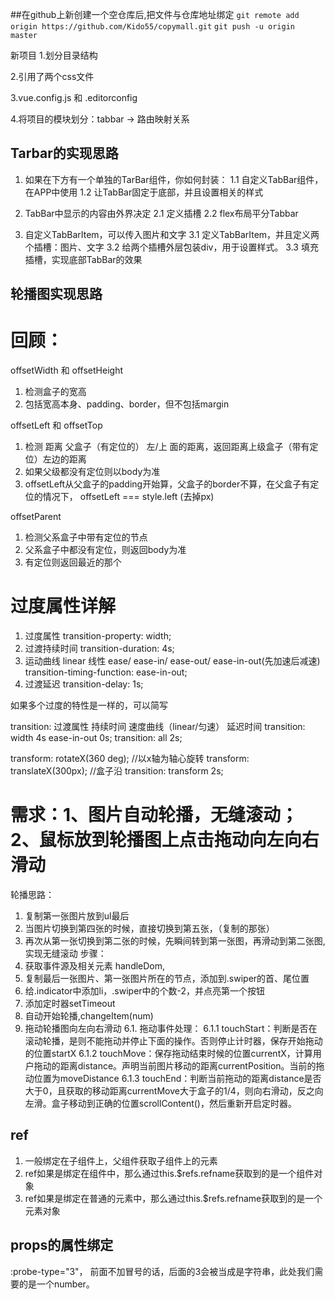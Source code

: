 ##在github上新创建一个空仓库后,把文件与仓库地址绑定
```git remote add origin https://github.com/Kido55/copymall.git```
```git push -u origin master```

新项目
1.划分目录结构

2.引用了两个css文件

3.vue.config.js 和 .editorconfig

4.将项目的模块划分：tabbar -> 路由映射关系





## Tarbar的实现思路

1. 如果在下方有一个单独的TarBar组件，你如何封装：
  1.1 自定义TabBar组件，在APP中使用
  1.2 让TabBar固定于底部，并且设置相关的样式
  
2. TabBar中显示的内容由外界决定
  2.1 定义插槽    <slot></slot>
  2.2 flex布局平分Tabbar

3. 自定义TabBarItem，可以传入图片和文字
  3.1 定义TabBarItem，并且定义两个插槽：图片、文字
  3.2 给两个插槽外层包装div，用于设置样式。
  3.3 填充插槽，实现底部TabBar的效果


## 轮播图实现思路

# 回顾：
offsetWidth 和 offsetHeight
1. 检测盒子的宽高
2. 包括宽高本身、padding、border，但不包括margin

offsetLeft 和 offsetTop
1. 检测 距离 父盒子（有定位的） 左/上 面的距离，返回距离上级盒子（带有定位）左边的距离
2. 如果父级都没有定位则以body为准
3. offsetLeft从父盒子的padding开始算，父盒子的border不算，在父盒子有定位的情况下，
  offsetLeft === style.left (去掉px)

offsetParent
1. 检测父系盒子中带有定位的节点
2. 父系盒子中都没有定位，则返回body为准
3. 有定位则返回最近的那个

# 过度属性详解
1. 过度属性
  transition-property: width;
2. 过渡持续时间
  transition-duration: 4s;
3. 运动曲线
  linear 线性   ease/ ease-in/ ease-out/ ease-in-out(先加速后减速)
  transition-timing-function: ease-in-out;
4. 过渡延迟
  transition-delay: 1s;
  
如果多个过度的特性是一样的，可以简写

transition: 过渡属性 持续时间 速度曲线（linear/匀速） 延迟时间
transition: width 4s ease-in-out 0s;
transition: all 2s;

transform: rotateX(360 deg);    //以x轴为轴心旋转
transform: translateX(300px);   //盒子沿
transition: transform 2s;

# 需求：1、图片自动轮播，无缝滚动；2、鼠标放到轮播图上点击拖动向左向右滑动
轮播思路：
1. 复制第一张图片放到ul最后
2. 当图片切换到第四张的时候，直接切换到第五张，（复制的那张）
3. 再次从第一张切换到第二张的时候，先瞬间转到第一张图，再滑动到第二张图,实现无缝滚动
步骤：
1. 获取事件源及相关元素 handleDom,
2. 复制最后一张图片、第一张图片所在的节点，添加到.swiper的首、尾位置
3. 给.indicator中添加li，.swiper中的个数-2，并点亮第一个按钮
4. 添加定时器setTimeout
5. 自动开始轮播,changeItem(num)
6. 拖动轮播图向左向右滑动
  6.1. 拖动事件处理：
    6.1.1 touchStart：判断是否在滚动轮播，是则不能拖动并停止下面的操作。否则停止计时器，保存开始拖动的位置startX
    6.1.2 touchMove：保存拖动结束时候的位置currentX，计算用户拖动的距离distance。声明当前图片移动的距离currentPosition。当前的拖动位置为moveDistance
    6.1.3 touchEnd：判断当前拖动的距离distance是否大于0，且获取的移动距离currentMove大于盒子的1/4，则向右滑动，反之向左滑。盒子移动到正确的位置scrollContent()，然后重新开启定时器。

## ref 
1. 一般绑定在子组件上，父组件获取子组件上的元素
2. ref如果是绑定在组件中，那么通过this.$refs.refname获取到的是一个组件对象
3. ref如果是绑定在普通的元素中，那么通过this.$refs.refname获取到的是一个元素对象

## props的属性绑定
:probe-type="3"， 前面不加冒号的话，后面的3会被当成是字符串，此处我们需要的是一个number。


##

































